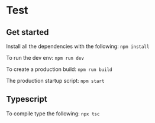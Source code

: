# Test

## Get started

Install all the dependencies with the following:
`npm install`

To run the dev env:
`npm run dev`

To create a production build:
`npm run build`

The production startup script:
`npm start`

## Typescript

To compile type the following:
`npx tsc`
